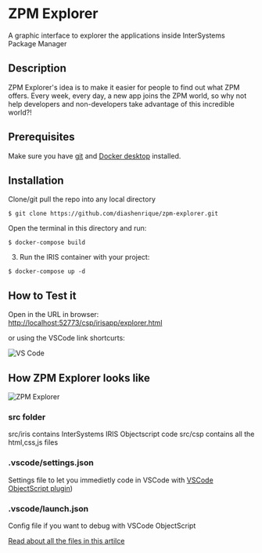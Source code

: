 # ZPM Explorer
A graphic interface to explorer the applications inside InterSystems Package Manager

## Description
ZPM Explorer's idea is to make it easier for people to find out what ZPM offers. Every week, every day, a new app joins the ZPM world, so why not help developers and non-developers take advantage of this incredible world?!

## Prerequisites

Make sure you have [git](https://git-scm.com/book/en/v2/Getting-Started-Installing-Git) and [Docker desktop](https://www.docker.com/products/docker-desktop) installed.

## Installation 
Clone/git pull the repo into any local directory
```
$ git clone https://github.com/diashenrique/zpm-explorer.git
```

Open the terminal in this directory and run:

```
$ docker-compose build
```

3. Run the IRIS container with your project:

```
$ docker-compose up -d
```

## How to Test it

Open in the URL in browser: [http://localhost:52773/csp/irisapp/explorer.html](http://localhost:52773/csp/irisapp/explorer.html)

or using the VSCode link shortcurts:

![VS Code](https://raw.githubusercontent.com/diashenrique/zpm-explorer/master/images/vscode.png)

## How ZPM Explorer looks like

![ZPM Explorer](https://raw.githubusercontent.com/diashenrique/zpm-explorer/master/images/zpmexplorer.png)

### src folder
src/iris contains InterSystems IRIS Objectscript code
src/csp contains all the html,css,js files

### .vscode/settings.json

Settings file to let you immedietly code in VSCode with [VSCode ObjectScript plugin](https://marketplace.visualstudio.com/items?itemName=daimor.vscode-objectscript))

### .vscode/launch.json
Config file if you want to debug with VSCode ObjectScript

[Read about all the files in this artilce](https://community.intersystems.com/post/dockerfile-and-friends-or-how-run-and-collaborate-objectscript-projects-intersystems-iris)
